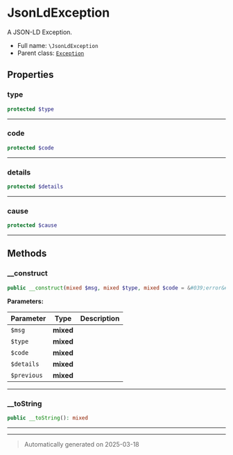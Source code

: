 
# JsonLdException

A JSON-LD Exception.



* Full name: `\JsonLdException`
* Parent class: [`Exception`](./Exception.md)



## Properties


### type



```php
protected $type
```






***

### code



```php
protected $code
```






***

### details



```php
protected $details
```






***

### cause



```php
protected $cause
```






***

## Methods


### __construct



```php
public __construct(mixed $msg, mixed $type, mixed $code = &#039;error&#039;, mixed $details = null, mixed $previous = null): mixed
```








**Parameters:**

| Parameter | Type | Description |
|-----------|------|-------------|
| `$msg` | **mixed** |  |
| `$type` | **mixed** |  |
| `$code` | **mixed** |  |
| `$details` | **mixed** |  |
| `$previous` | **mixed** |  |





***

### __toString



```php
public __toString(): mixed
```












***


***
> Automatically generated on 2025-03-18
